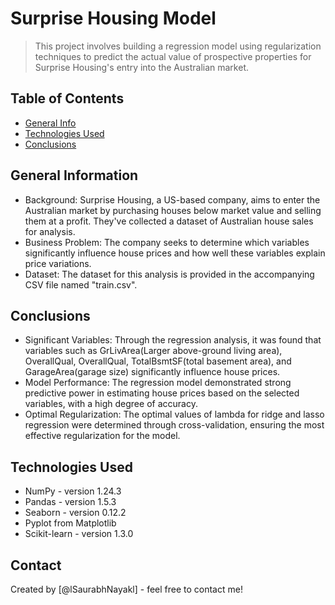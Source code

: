 # Surprise Housing Model
> This project involves building a regression model using regularization techniques to predict the actual value of prospective properties for Surprise Housing's entry into the Australian market.


## Table of Contents
* [General Info](#general-information)
* [Technologies Used](#technologies-used)
* [Conclusions](#conclusions)

<!-- You can include any other section that is pertinent to your problem -->

## General Information
- Background: Surprise Housing, a US-based company, aims to enter the Australian market by purchasing houses below market value and selling them at a profit. They've collected a dataset of Australian house sales for analysis.
- Business Problem: The company seeks to determine which variables significantly influence house prices and how well these variables explain price variations.
- Dataset: The dataset for this analysis is provided in the accompanying CSV file named "train.csv".

<!-- You don't have to answer all the questions - just the ones relevant to your project. -->

## Conclusions
- Significant Variables: Through the regression analysis, it was found that variables such as GrLivArea(Larger above-ground living area), OverallQual, OverallQual, TotalBsmtSF(total basement area), and GarageArea(garage size) significantly influence house prices.
- Model Performance: The regression model demonstrated strong predictive power in estimating house prices based on the selected variables, with a high degree of accuracy.
- Optimal Regularization: The optimal values of lambda for ridge and lasso regression were determined through cross-validation, ensuring the most effective regularization for the model.

<!-- You don't have to answer all the questions - just the ones relevant to your project. -->


## Technologies Used
- NumPy - version 1.24.3
- Pandas - version 1.5.3
- Seaborn - version 0.12.2
- Pyplot from Matplotlib
- Scikit-learn - version 1.3.0

<!-- As the libraries versions keep on changing, it is recommended to mention the version of library used in this project -->

<!-- ## Acknowledgements
Give credit here.
- This project was inspired by...
- References if any...
- This project was based on [this tutorial](https://www.example.com). -->


## Contact
Created by [@lSaurabhNayakl] - feel free to contact me!


<!-- Optional -->
<!-- ## License -->
<!-- This project is open source and available under the [... License](). -->

<!-- You don't have to include all sections - just the one's relevant to your project -->
